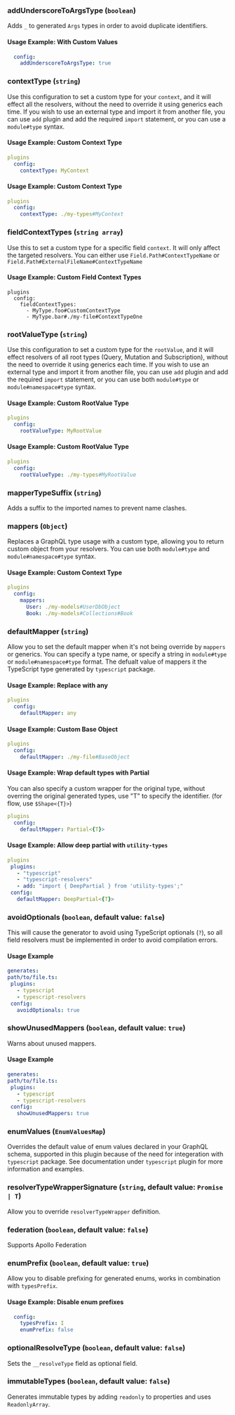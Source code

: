 
### addUnderscoreToArgsType (`boolean`)

Adds `_` to generated `Args` types in order to avoid duplicate identifiers.


#### Usage Example: With Custom Values

```yml
  config:
    addUnderscoreToArgsType: true
```


### contextType (`string`)

Use this configuration to set a custom type for your `context`, and it will effect all the resolvers, without the need to override it using generics each time. If you wish to use an external type and import it from another file, you can use `add` plugin and add the required `import` statement, or you can use a `module#type` syntax.


#### Usage Example: Custom Context Type

```yml
plugins
  config:
    contextType: MyContext
```
#### Usage Example: Custom Context Type

```yml
plugins
  config:
    contextType: ./my-types#MyContext
```

### fieldContextTypes (`string array`)

Use this to set a custom type for a specific field `context`. It will only affect the targeted resolvers. You can either use `Field.Path#ContextTypeName` or `Field.Path#ExternalFileName#ContextTypeName`


#### Usage Example: Custom Field Context Types

```
plugins
  config:
    fieldContextTypes:
      - MyType.foo#CustomContextType
      - MyType.bar#./my-file#ContextTypeOne
```


### rootValueType (`string`)

Use this configuration to set a custom type for the `rootValue`, and it will effect resolvers of all root types (Query, Mutation and Subscription), without the need to override it using generics each time. If you wish to use an external type and import it from another file, you can use `add` plugin and add the required `import` statement, or you can use both `module#type` or `module#namespace#type` syntax.


#### Usage Example: Custom RootValue Type

```yml
plugins
  config:
    rootValueType: MyRootValue
```
#### Usage Example: Custom RootValue Type

```yml
plugins
  config:
    rootValueType: ./my-types#MyRootValue
```

### mapperTypeSuffix (`string`)

Adds a suffix to the imported names to prevent name clashes.




### mappers (`Object`)

Replaces a GraphQL type usage with a custom type, allowing you to return custom object from your resolvers. You can use both `module#type` and `module#namespace#type` syntax.


#### Usage Example: Custom Context Type

```yml
plugins
  config:
    mappers:
      User: ./my-models#UserDbObject
      Book: ./my-models#Collections#Book
```

### defaultMapper (`string`)

Allow you to set the default mapper when it's not being override by `mappers` or generics. You can specify a type name, or specify a string in `module#type` or `module#namespace#type` format. The defualt value of mappers it the TypeScript type generated by `typescript` package.


#### Usage Example: Replace with any

```yml
plugins
  config:
    defaultMapper: any
```

#### Usage Example: Custom Base Object

```yml
plugins
  config:
    defaultMapper: ./my-file#BaseObject
```

#### Usage Example: Wrap default types with Partial
You can also specify a custom wrapper for the original type, without overring the original generated types, use "T" to specify the identifier. (for flow, use `$Shape<{T}>`)

```yml
plugins
  config:
    defaultMapper: Partial<{T}>
```

#### Usage Example: Allow deep partial with `utility-types`

```yml
plugins
 plugins:
   - "typescript"
   - "typescript-resolvers"
   - add: "import { DeepPartial } from 'utility-types';"
 config:
   defaultMapper: DeepPartial<{T}>
```

### avoidOptionals (`boolean`, default value: `false`)

This will cause the generator to avoid using TypeScript optionals (`?`), so all field resolvers must be implemented in order to avoid compilation errors.


#### Usage Example

```yml
generates:
path/to/file.ts:
 plugins:
   - typescript
   - typescript-resolvers
 config:
   avoidOptionals: true
```

### showUnusedMappers (`boolean`, default value: `true`)

Warns about unused mappers.


#### Usage Example

```yml
generates:
path/to/file.ts:
 plugins:
   - typescript
   - typescript-resolvers
 config:
   showUnusedMappers: true
```

### enumValues (`EnumValuesMap`)

Overrides the default value of enum values declared in your GraphQL schema, supported in this plugin because of the need for integeration with `typescript` package. See documentation under `typescript` plugin for more information and examples.




### resolverTypeWrapperSignature (`string`, default value: `Promise | T`)

Allow you to override `resolverTypeWrapper` definition.




### federation (`boolean`, default value: `false`)

Supports Apollo Federation




### enumPrefix (`boolean`, default value: `true`)

Allow you to disable prefixing for generated enums, works in combination with `typesPrefix`.


#### Usage Example: Disable enum prefixes

```yml
  config:
    typesPrefix: I
    enumPrefix: false
```

### optionalResolveType (`boolean`, default value: `false`)

Sets the `__resolveType` field as optional field.




### immutableTypes (`boolean`, default value: `false`)

Generates immutable types by adding `readonly` to properties and uses `ReadonlyArray`.



